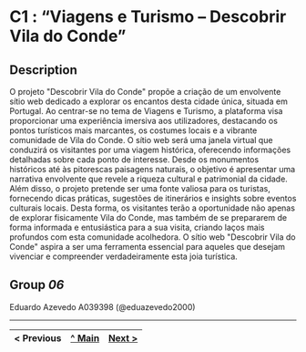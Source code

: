 # C1 : “Viagens e Turismo – Descobrir Vila do Conde”

## Description
O projeto "Descobrir Vila do Conde" propõe a criação de um envolvente sítio web dedicado a explorar os encantos desta cidade única, situada em Portugal. Ao centrar-se no tema de Viagens e Turismo, a plataforma visa proporcionar uma experiência imersiva aos utilizadores, destacando os pontos turísticos mais marcantes, os costumes locais e a vibrante comunidade de Vila do Conde. O sítio web será uma janela virtual que conduzirá os visitantes por uma viagem histórica, oferecendo informações detalhadas sobre cada ponto de interesse. Desde os monumentos históricos até às pitorescas paisagens naturais, o objetivo é apresentar uma narrativa envolvente que revele a riqueza cultural e patrimonial da cidade. Além disso, o projeto pretende ser uma fonte valiosa para os turistas, fornecendo dicas práticas, sugestões de itinerários e insights sobre eventos culturais locais. Desta forma, os visitantes terão a oportunidade não apenas de explorar fisicamente Vila do Conde, mas também de se prepararem de forma informada e entusiástica para a sua visita, criando laços mais profundos com esta comunidade acolhedora. O sítio web "Descobrir Vila do Conde" aspira a ser uma ferramenta essencial para aqueles que desejam vivenciar e compreender verdadeiramente esta joia turística.


## Group _06_

Eduardo Azevedo A039398 (@eduazevedo2000)



---
< Previous | [^ Main](../../../) | [Next >](c2.md)
:--- | :---: | ---: 
